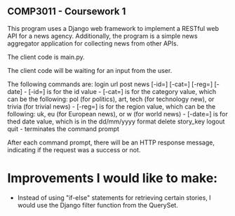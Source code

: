 ## COMP3011 - Coursework 1

This program uses a Django web framework to implement a RESTful web API for a news agency. Additionally, the program is a simple news aggregator application for collecting news from other APIs. 

The client code is main.py.

The client code will be waiting for an input from the user. 

The following commands are: 
login url
post
news [-id=] [-cat=] [-reg=] [-date]
      - [-id=] is for the id value
      - [-cat=] is for the category value, which can be the following: pol (for politics), art, tech (for technology new), or trivia (for trivial news)
      - [-reg=] is for the region value, which can be the following: uk, eu (for European news), or w (for world news)
      - [-date=] is for thed date value, which is in the dd/mm/yyyy format
delete story_key
logout
quit 
    - terminates the command prompt

After each command prompt, there will be an HTTP response message, indicating if the request was a success or not.

# Improvements I would like to make:
- Instead of using "if-else" statements for retrieving certain stories, I would use the Django filter function from the QuerySet.
